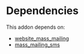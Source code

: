 # Dependencies

This addon depends on:

- [website_mass_mailing](../../odoo-bringout-oca-ocb-website_mass_mailing)
- [mass_mailing_sms](../../odoo-bringout-oca-ocb-mass_mailing_sms)
